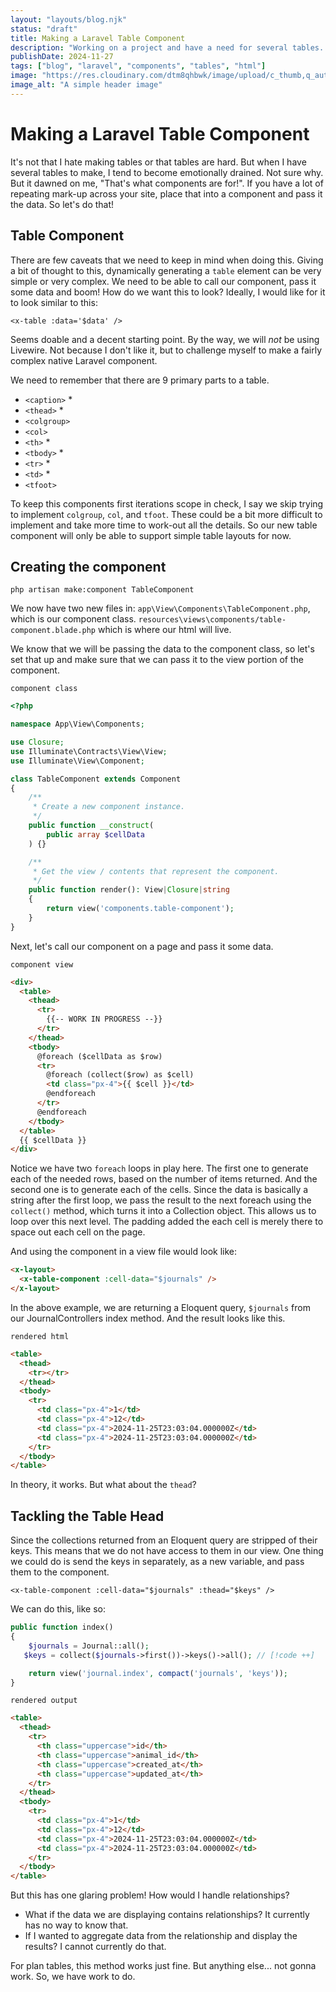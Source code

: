 ```yaml
---
layout: "layouts/blog.njk"
status: "draft"
title: Making a Laravel Table Component
description: "Working on a project and have a need for several tables. So I wanted to see if I could make a component, using Laravel Blade only, to generate the table for me after passing it the results of a Eloquent query."
publishDate: 2024-11-27
tags: ["blog", "laravel", "components", "tables", "html"]
image: "https://res.cloudinary.com/dtm8qhbwk/image/upload/c_thumb,q_auto,g_face,f_auto,w_200/v1720813596/blog/stock/nasa--hI5dX2ObAs-unsplash_vk2jwn.webp"
image_alt: "A simple header image"
---
```


# Making a Laravel Table Component

It's not that I hate making tables or that tables are hard. But when I have several tables to make, I tend to become emotionally drained. Not sure why. But it dawned on me, "That's what components are for!". If you have a lot of repeating mark-up across your site, place that into a component and pass it the data. So let's do that!

## Table Component

There are few caveats that we need to keep in mind when doing this. Giving a bit of thought to this, dynamically generating a `table` element can be very simple or very complex. We need to be able to call our component, pass it some data and boom! How do we want this to look? Ideally, I would like for it to look similar to this:

`<x-table :data='$data' />`

Seems doable and a decent starting point. By the way, we will _not_ be using Livewire. Not because I don't like it, but to challenge myself to make a fairly complex native Laravel component.

We need to remember that there are 9 primary parts to a table.

- `<caption>` \*
- `<thead>` \*
- `<colgroup>`
- `<col>`
- `<th>` \*
- `<tbody>` \*
- `<tr>` \*
- `<td>` \*
- `<tfoot>`

To keep this components first iterations scope in check, I say we skip trying to implement `colgroup`, `col`, and `tfoot`. These could be a bit more difficult to implement and take more time to work-out all the details. So our new table component will only be able to support simple table layouts for now.

## Creating the component

`php artisan make:component TableComponent`

We now have two new files in:
`app\View\Components\TableComponent.php`, which is our component class.
`resources\views\components/table-component.blade.php` which is where our html will live.

We know that we will be passing the data to the component class, so let's set that up and make sure that we can pass it to the view portion of the component.

`component class`

```php
<?php

namespace App\View\Components;

use Closure;
use Illuminate\Contracts\View\View;
use Illuminate\View\Component;

class TableComponent extends Component
{
    /**
     * Create a new component instance.
     */
    public function __construct(
        public array $cellData
    ) {}

    /**
     * Get the view / contents that represent the component.
     */
    public function render(): View|Closure|string
    {
        return view('components.table-component');
    }
}
```

Next, let's call our component on a page and pass it some data.

`component view`

```html
<div>
  <table>
    <thead>
      <tr>
        {{-- WORK IN PROGRESS --}}
      </tr>
    </thead>
    <tbody>
      @foreach ($cellData as $row)
      <tr>
        @foreach (collect($row) as $cell)
        <td class="px-4">{{ $cell }}</td>
        @endforeach
      </tr>
      @endforeach
    </tbody>
  </table>
  {{ $cellData }}
</div>
```

Notice we have two `foreach` loops in play here. The first one to generate each of the needed rows, based on the number of items returned. And the second one is to generate each of the cells. Since the data is basically a string after the first loop, we pass the result to the next foreach using the `collect()` method, which turns it into a Collection object. This allows us to loop over this next level. The padding added the each cell is merely there to space out each cell on the page.

And using the component in a view file would look like:

```html
<x-layout>
  <x-table-component :cell-data="$journals" />
</x-layout>
```

In the above example, we are returning a Eloquent query, `$journals` from our JournalControllers index method. And the result looks like this.

`rendered html`

```html
<table>
  <thead>
    <tr></tr>
  </thead>
  <tbody>
    <tr>
      <td class="px-4">1</td>
      <td class="px-4">12</td>
      <td class="px-4">2024-11-25T23:03:04.000000Z</td>
      <td class="px-4">2024-11-25T23:03:04.000000Z</td>
    </tr>
  </tbody>
</table>
```

In theory, it works. But what about the `thead`?

## Tackling the Table Head

Since the collections returned from an Eloquent query are stripped of their keys. This means that we do not have access to them in our view. One thing we could do is send the keys in separately, as a new variable, and pass them to the component.

`<x-table-component :cell-data="$journals" :thead="$keys" />`

We can do this, like so:

```php
public function index()
{
    $journals = Journal::all();
   $keys = collect($journals->first())->keys()->all(); // [!code ++]

    return view('journal.index', compact('journals', 'keys'));
}
```

`rendered output`

```html
<table>
  <thead>
    <tr>
      <th class="uppercase">id</th>
      <th class="uppercase">animal_id</th>
      <th class="uppercase">created_at</th>
      <th class="uppercase">updated_at</th>
    </tr>
  </thead>
  <tbody>
    <tr>
      <td class="px-4">1</td>
      <td class="px-4">12</td>
      <td class="px-4">2024-11-25T23:03:04.000000Z</td>
      <td class="px-4">2024-11-25T23:03:04.000000Z</td>
    </tr>
  </tbody>
</table>
```

But this has one glaring problem! How would I handle relationships?

- What if the data we are displaying contains relationships? It currently has no way to know that.
- If I wanted to aggregate data from the relationship and display the results? I cannot currently do that.

For plan tables, this method works just fine. But anything else... not gonna work. So, we have work to do.
